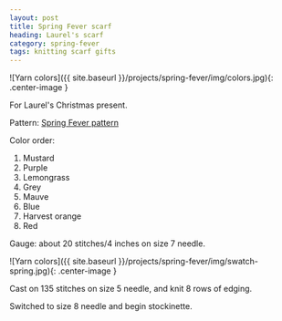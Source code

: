 ```yaml
---
layout: post
title: Spring Fever scarf
heading: Laurel's scarf
category: spring-fever
tags: knitting scarf gifts
---
```

![Yarn colors]({{ site.baseurl }}/projects/spring-fever/img/colors.jpg){: .center-image }

For Laurel's Christmas present.

Pattern: [Spring Fever pattern](http://www.ravelry.com/patterns/library/spring-fever-2)

Color order:

1. Mustard
2. Purple
3. Lemongrass
4. Grey
5. Mauve
6. Blue
7. Harvest orange
8. Red

Gauge: about 20 stitches/4 inches on size 7 needle.

![Yarn colors]({{ site.baseurl }}/projects/spring-fever/img/swatch-spring.jpg){: .center-image }

Cast on 135 stitches on size 5 needle, and knit 8 rows of edging.

Switched to size 8 needle and begin stockinette.
